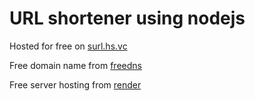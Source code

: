 # URL shortener using nodejs

Hosted for free on [surl.hs.vc](https://surl.hs.vc)

Free domain name from [freedns](https://freedns.afraid.org/)

Free server hosting from [render](https://render.com)